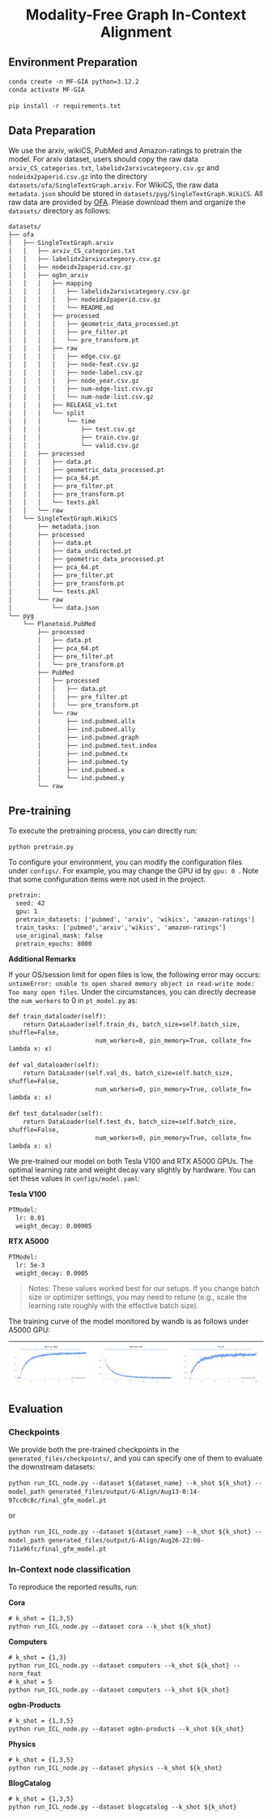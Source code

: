 <div align=center>

# Modality-Free Graph In-Context Alignment

</div>

## Environment Preparation

```
conda create -n MF-GIA python=3.12.2
conda activate MF-GIA

pip install -r requirements.txt
```

## Data Preparation

We use the arxiv, wikiCS, PubMed and Amazon-ratings to pretrain the model. For arxiv dataset, users should copy the raw data ``arxiv_CS_categories.txt``, ``labelidx2arxivcategeory.csv.gz`` and ``nodeidx2paperid.csv.gz`` into the directory ``datasets/ofa/SingleTextGraph.arxiv``. For WikiCS, the raw data ``metadata.json`` should be stored in ``datasets/pyg/SingleTextGraph.WikiCS``. All raw data are provided by [OFA](https://github.com/LechengKong/OneForAll/tree/main/data). Please download them and organize the ``datasets/`` directory as follows:

```
datasets/
├── ofa
│   ├── SingleTextGraph.arxiv
│   │   ├── arxiv_CS_categories.txt
│   │   ├── labelidx2arxivcategeory.csv.gz
│   │   ├── nodeidx2paperid.csv.gz
│   │   ├── ogbn_arxiv
│   │   │   ├── mapping
│   │   │   │   ├── labelidx2arxivcategeory.csv.gz
│   │   │   │   ├── nodeidx2paperid.csv.gz
│   │   │   │   └── README.md
│   │   │   ├── processed
│   │   │   │   ├── geometric_data_processed.pt
│   │   │   │   ├── pre_filter.pt
│   │   │   │   └── pre_transform.pt
│   │   │   ├── raw
│   │   │   │   ├── edge.csv.gz
│   │   │   │   ├── node-feat.csv.gz
│   │   │   │   ├── node-label.csv.gz
│   │   │   │   ├── node_year.csv.gz
│   │   │   │   ├── num-edge-list.csv.gz
│   │   │   │   └── num-node-list.csv.gz
│   │   │   ├── RELEASE_v1.txt
│   │   │   └── split
│   │   │       └── time
│   │   │           ├── test.csv.gz
│   │   │           ├── train.csv.gz
│   │   │           └── valid.csv.gz
│   │   ├── processed
│   │   │   ├── data.pt
│   │   │   ├── geometric_data_processed.pt
│   │   │   ├── pca_64.pt
│   │   │   ├── pre_filter.pt
│   │   │   ├── pre_transform.pt
│   │   │   └── texts.pkl
│   │   └── raw
│   └── SingleTextGraph.WikiCS
│       ├── metadata.json
│       ├── processed
│       │   ├── data.pt
│       │   ├── data_undirected.pt
│       │   ├── geometric_data_processed.pt
│       │   ├── pca_64.pt
│       │   ├── pre_filter.pt
│       │   ├── pre_transform.pt
│       │   └── texts.pkl
│       └── raw
│           └── data.json
└── pyg
    └── Planetoid.PubMed
        ├── processed
        │   ├── data.pt
        │   ├── pca_64.pt
        │   ├── pre_filter.pt
        │   └── pre_transform.pt
        ├── PubMed
        │   ├── processed
        │   │   ├── data.pt
        │   │   ├── pre_filter.pt
        │   │   └── pre_transform.pt
        │   └── raw
        │       ├── ind.pubmed.allx
        │       ├── ind.pubmed.ally
        │       ├── ind.pubmed.graph
        │       ├── ind.pubmed.test.index
        │       ├── ind.pubmed.tx
        │       ├── ind.pubmed.ty
        │       ├── ind.pubmed.x
        │       └── ind.pubmed.y
        └── raw
```

## Pre-training

To execute the pretraining process, you can directly run:

``python pretrain.py``

To configure your environment, you can modify the configuration files under ``configs/``. For example, you may change the GPU id by ``gpu: 0 ``. Note that some configuration items were not used in the project.

```
pretrain:
  seed: 42
  gpu: 1
  pretrain_datasets: ['pubmed', 'arxiv', 'wikics', 'amazon-ratings']
  train_tasks: ['pubmed','arxiv','wikics', 'amazon-ratings']
  use_original_mask: false
  pretrain_epochs: 8000
```

**Additional Remarks**

If your OS/session limit for open files is low, the following error may occurs: ``untimeError: unable to open shared memory object in read-write mode: Too many open files``. Under the circumstances, you can directly decrease the ``num_workers`` to 0 in ``pt_model.py`` as:

```
def train_dataloader(self):
    return DataLoader(self.train_ds, batch_size=self.batch_size, shuffle=False, 
                        num_workers=0, pin_memory=True, collate_fn= lambda x: x)

def val_dataloader(self):
    return DataLoader(self.val_ds, batch_size=self.batch_size, shuffle=False,
                        num_workers=0, pin_memory=True, collate_fn= lambda x: x)

def test_dataloader(self):
    return DataLoader(self.test_ds, batch_size=self.batch_size, shuffle=False,
                        num_workers=0, pin_memory=True, collate_fn= lambda x: x)
```

We pre-trained our model on both Tesla V100 and RTX A5000 GPUs. The optimal learning rate and weight decay vary slightly by hardware. You can set these values in ``configs/model.yaml``:

**Tesla V100**

```
PTModel:
  lr: 0.01   
  weight_decay: 0.00005
```

**RTX A5000**

```
PTModel:
  lr: 5e-3  
  weight_decay: 0.0005  
```

> Notes: These values worked best for our setups. If you change batch size or optimizer settings, you may need to retune (e.g., scale the learning rate roughly with the effective batch size).

The training curve of the model monitored by wandb is as follows under A5000 GPU:

| ![Training Acc](curves/training_acc_step.png) | ![Training Loss](curves/tranin_loss_step.png) | ![Val Acc](curves/val_acc.png) |
| :-----------------------------------------: | :-----------------------------------------: | :--------------------------: |

## Evaluation

### Checkpoints
We provide both the pre-trained checkpoints in the ```generated_files/checkpoints/```, and you can specify one of them to evaluate the downstream datasets:

```python run_ICL_node.py --dataset ${dataset_name} --k_shot ${k_shot} --model_path generated_files/output/G-Align/Aug13-0:14-97cc0c8c/final_gfm_model.pt``` 

or

```python run_ICL_node.py --dataset ${dataset_name} --k_shot ${k_shot} --model_path generated_files/output/G-Align/Aug26-22:08-711a96fc/final_gfm_model.pt``` 

### In-Context node classification

To reproduce the reported results, run:

**Cora**

```
# k_shot = {1,3,5}
python run_ICL_node.py --dataset cora --k_shot ${k_shot}
```

**Computers**

```
# k_shot = {1,3}
python run_ICL_node.py --dataset computers --k_shot ${k_shot} --norm_feat
# k_shot = 5
python run_ICL_node.py --dataset computers --k_shot ${k_shot}
```

**ogbn-Products**

```
# k_shot = {1,3,5}
python run_ICL_node.py --dataset ogbn-products --k_shot ${k_shot}
```

**Physics**

```
# k_shot = {1,3,5}
python run_ICL_node.py --dataset physics --k_shot ${k_shot}
```

**BlogCatalog**

```
# k_shot = {1,3,5}
python run_ICL_node.py --dataset blogcatalog --k_shot ${k_shot}
```
